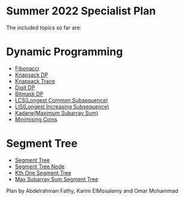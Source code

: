 # Summer 2022 Specialist Plan
The included topics so far are:
# Dynamic Programming
- [Fibonacci](https://github.com/abd0123/Specialist-Plan/blob/master/src/dp/Fibonacci.java)
- [Knapsack DP](https://github.com/abd0123/Specialist-Plan/blob/master/src/dp/Knapsack.java)
- [Knapsack Trace](https://github.com/abd0123/Specialist-Plan/blob/master/src/dp/Trace.java)
- [Digit DP](https://github.com/abd0123/Specialist-Plan/blob/master/src/dp/Digit.java)
- [Bitmask DP](https://github.com/abd0123/Specialist-Plan/blob/master/src/dp/Bitmask.java)
- [LCS(Longest Common Subsequence)](https://github.com/abd0123/Specialist-Plan/blob/master/src/dp/LongestCommonSubsequence.java)
- [LIS(Longest Increasing Subsequence)](https://github.com/abd0123/Specialist-Plan/blob/master/src/dp/LongestIncreasingSubsequence.java)
- [Kadane(Maximum Subarray Sum)](https://github.com/abd0123/Specialist-Plan/blob/master/src/dp/Kadane.java)
- [Minimising Coins](https://github.com/abd0123/Specialist-Plan/blob/master/src/dp/MinimisingCoins.java)

# Segment Tree

- [Segment Tree](https://github.com/abd0123/Specialist-Plan/blob/master/src/segmenttree/SegmentTree.java)
- [Segment Tree Node](https://github.com/abd0123/Specialist-Plan/blob/master/src/segmenttree/SegmentTreeNode.java)
- [Kth One Segment Tree](https://github.com/abd0123/Specialist-Plan/blob/master/src/segmenttree/GetKthOneInRange.java)
- [Max Subarray Sum Segment Tree](https://github.com/abd0123/Specialist-Plan/blob/master/src/segmenttree/MaxSubarraySumSegmentTree.java)

Plan by Abdelrahman Fathy, Karim ElMosalamy and Omar Mohammad

